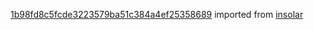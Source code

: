[1b98fd8c5fcde3223579ba51c384a4ef25358689](https://github.com/insolar/insolar/commit/1b98fd8c5fcde3223579ba51c384a4ef25358689) imported from [insolar](https://github.com/insolar/insolar)
